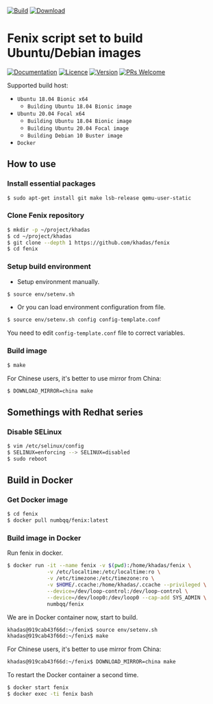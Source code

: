 [![Build](https://github.com/khadas/fenix/actions/workflows/build.yml/badge.svg)](https://github.com/khadas/fenix/actions/workflows/build.yml)
[![Download](https://img.shields.io/badge/Test%20Build%20Images-Download-blue)](http://build.khadas.com:8080/khadas/fenix/images/)

# Fenix script set to build Ubuntu/Debian images

[![Documentation](https://img.shields.io/badge/Documentation-Reference-blue.svg)](https://docs.khadas.com/vim1/FenixScript.html)
[![Licence](https://img.shields.io/badge/Licence-GPL--2.0-brightgreen.svg)](https://github.com/khadas/fenix/blob/master/LICENSE)
[![Version](https://img.shields.io/badge/Version-v1.1.3-blue.svg)](https://github.com/khadas/fenix/tree/v1.1.3)
[![PRs Welcome](https://img.shields.io/badge/PRs-welcome-brightgreen.svg)](https://github.com/khadas/fenix/pulls)

Supported build host:

* `Ubuntu 18.04 Bionic x64`
  * `Building Ubuntu 18.04 Bionic image`
* `Ubuntu 20.04 Focal x64`
  * `Building Ubuntu 18.04 Bionic image`
  * `Building Ubuntu 20.04 Focal image`
  * `Building Debian 10 Buster image`
* `Docker`

## How to use

### Install essential packages

```bash
$ sudo apt-get install git make lsb-release qemu-user-static
```

### Clone Fenix repository

```bash
$ mkdir -p ~/project/khadas
$ cd ~/project/khadas
$ git clone --depth 1 https://github.com/khadas/fenix
$ cd fenix
```

### Setup build environment

* Setup environment manually.

```bash
$ source env/setenv.sh
```

* Or you can load environment configuration from file.

```bash
$ source env/setenv.sh config config-template.conf
```

You need to edit `config-template.conf` file to correct variables.

### Build image

```bash
$ make
```
For Chinese users, it's better to use mirror from China:

```bash
$ DOWNLOAD_MIRROR=china make
```

## Somethings with Redhat series

### Disable SELinux

```bash
$ vim /etc/selinux/config
$ SELINUX=enforcing --> SELINUX=disabled
$ sudo reboot
```

## Build in Docker

### Get Docker image

```bash
$ cd fenix
$ docker pull numbqq/fenix:latest
```

### Build image in Docker

Run fenix in docker.

```bash
$ docker run -it --name fenix -v $(pwd):/home/khadas/fenix \
             -v /etc/localtime:/etc/localtime:ro \
             -v /etc/timezone:/etc/timezone:ro \
             -v $HOME/.ccache:/home/khadas/.ccache --privileged \
             --device=/dev/loop-control:/dev/loop-control \
             --device=/dev/loop0:/dev/loop0 --cap-add SYS_ADMIN \
             numbqq/fenix
```

We are in Docker container now, start to build.

```bash
khadas@919cab43f66d:~/fenix$ source env/setenv.sh
khadas@919cab43f66d:~/fenix$ make
```

For Chinese users, it's better to use mirror from China:

```bash
khadas@919cab43f66d:~/fenix$ DOWNLOAD_MIRROR=china make
```


To restart the Docker container a second time.

```bash
$ docker start fenix
$ docker exec -ti fenix bash
```
